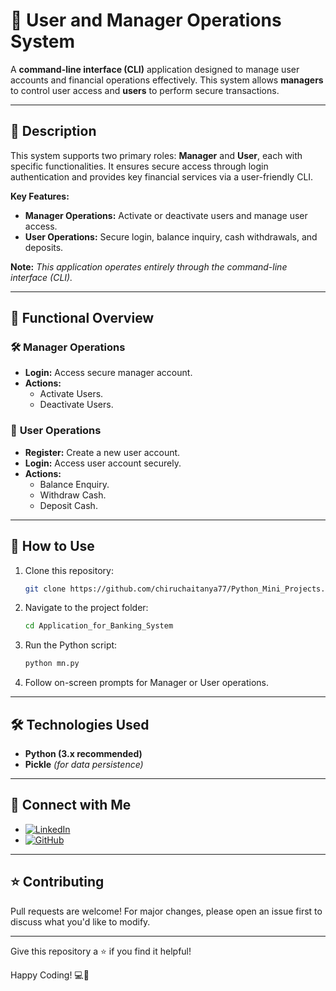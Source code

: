 # 💼 **User and Manager Operations System**

A **command-line interface (CLI)** application designed to manage user accounts and financial operations effectively. This system allows **managers** to control user access and **users** to perform secure transactions.

---

## 📝 **Description**

This system supports two primary roles: **Manager** and **User**, each with specific functionalities. It ensures secure access through login authentication and provides key financial services via a user-friendly CLI.

**Key Features:**
- **Manager Operations:** Activate or deactivate users and manage user access.
- **User Operations:** Secure login, balance inquiry, cash withdrawals, and deposits.

**Note:** *This application operates entirely through the command-line interface (CLI).*

---

## 📂 **Functional Overview**

### 🛠️ **Manager Operations**
- **Login:** Access secure manager account.
- **Actions:**  
   - Activate Users.  
   - Deactivate Users.  

### 👤 **User Operations**
- **Register:** Create a new user account.
- **Login:** Access user account securely.
- **Actions:**  
   - Balance Enquiry.  
   - Withdraw Cash.  
   - Deposit Cash.  

---

## 🚀 **How to Use**
1. Clone this repository:

   ```bash
   git clone https://github.com/chiruchaitanya77/Python_Mini_Projects.git
   ```
3. Navigate to the project folder:  
   ```bash
   cd Application_for_Banking_System
   ```
4. Run the Python script:  
   ```bash
   python mn.py
   ```
5. Follow on-screen prompts for Manager or User operations.

---

## 🛠️ **Technologies Used**
- **Python (3.x recommended)**  
- **Pickle** *(for data persistence)*  

---

## 🤝 **Connect with Me**
- [![LinkedIn](https://img.shields.io/badge/LinkedIn-Profile-blue)](https://www.linkedin.com/in/yourprofile)  
- [![GitHub](https://img.shields.io/badge/GitHub-Profile-green)](https://github.com/yourusername)  

---

## ⭐ **Contributing**
Pull requests are welcome! For major changes, please open an issue first to discuss what you'd like to modify.

---

Give this repository a ⭐️ if you find it helpful!

Happy Coding! 💻🎯
